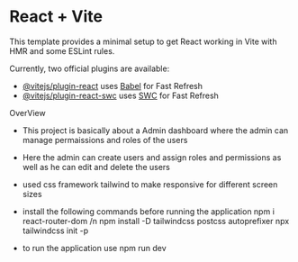 # React + Vite

This template provides a minimal setup to get React working in Vite with HMR and some ESLint rules.

Currently, two official plugins are available:

- [@vitejs/plugin-react](https://github.com/vitejs/vite-plugin-react/blob/main/packages/plugin-react/README.md) uses [Babel](https://babeljs.io/) for Fast Refresh
- [@vitejs/plugin-react-swc](https://github.com/vitejs/vite-plugin-react-swc) uses [SWC](https://swc.rs/) for Fast Refresh

OverView 

- This project is basically about a Admin dashboard where the admin can manage permaissions and roles 
   of the users

- Here the admin can create users and assign roles and permissions as well as he can edit and delete the users

- used css framework tailwind to make responsive for different screen sizes 

- install the following commands before running the application
    npm i react-router-dom /n
    npm install -D tailwindcss postcss autoprefixer
    npx tailwindcss init -p

- to run the application use npm run dev

